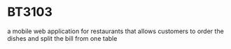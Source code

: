 # BT3103
a mobile web application for restaurants that allows customers to order the dishes and split the bill from one table
